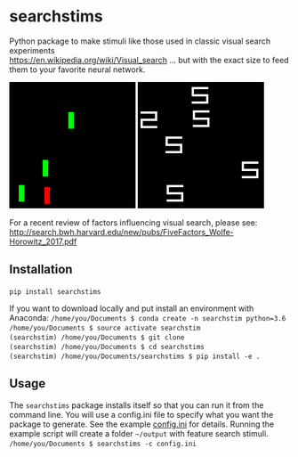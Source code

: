 # searchstims

Python package to make stimuli like those used in classic visual search experiments  
https://en.wikipedia.org/wiki/Visual_search
... but with the exact size to feed them to your favorite neural network.

![efficient_search](redvert_v_greenvert_set_size_4_target_present_55.png)
![inefficient_search](two_v_five_set_size_6_target_present_78.png)

For a recent review of factors influencing visual search, please see:  
http://search.bwh.harvard.edu/new/pubs/FiveFactors_Wolfe-Horowitz_2017.pdf

## Installation
`pip install searchstims`

If you want to download locally and put install an environment with Anaconda:
`/home/you/Documents $ conda create -n searchstim python=3.6`  
`/home/you/Documents $ source activate searchstim`  
`(searchstim) /home/you/Documents $ git clone`  
`(searchstim) /home/you/Documents $ cd searchstims`  
`(searchstim) /home/you/Documents/searchstims $ pip install -e .`  

## Usage
The `searchstims` package installs itself so that you can run it from the
command line. You will use a config.ini file to specify what you want the
package to generate. See the example [config.ini](./config.ini) for details.
Running the example script will create a folder `~/output` with feature
search stimuli.  
`/home/you/Documents $ searchstims -c config.ini`
